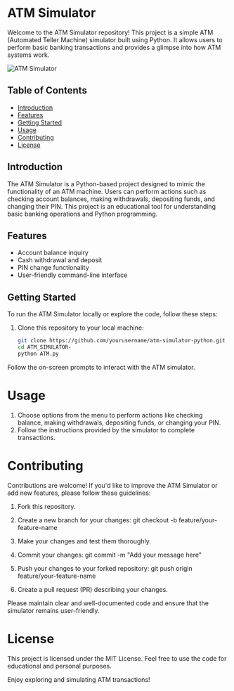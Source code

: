 # ATM Simulator

Welcome to the ATM Simulator repository! This project is a simple ATM (Automated Teller Machine) simulator built using Python. It allows users to perform basic banking transactions and provides a glimpse into how ATM systems work.

![ATM Simulator](atm_screenshot.png)

## Table of Contents

- [Introduction](#introduction)
- [Features](#features)
- [Getting Started](#getting-started)
- [Usage](#usage)
- [Contributing](#contributing)
- [License](#license)

## Introduction

The ATM Simulator is a Python-based project designed to mimic the functionality of an ATM machine. Users can perform actions such as checking account balances, making withdrawals, depositing funds, and changing their PIN. This project is an educational tool for understanding basic banking operations and Python programming.

## Features

- Account balance inquiry
- Cash withdrawal and deposit
- PIN change functionality
- User-friendly command-line interface

## Getting Started

To run the ATM Simulator locally or explore the code, follow these steps:

1. Clone this repository to your local machine:

   ```bash
   git clone https://github.com/yourusername/atm-simulator-python.git
   cd ATM_SIMULATOR-
   python ATM.py
Follow the on-screen prompts to interact with the ATM simulator.

# Usage
1. Choose options from the menu to perform actions like checking balance, making withdrawals, depositing funds, or changing your PIN.
2. Follow the instructions provided by the simulator to complete transactions.

# Contributing
Contributions are welcome! If you'd like to improve the ATM Simulator or add new features, please follow these guidelines:

1. Fork this repository.

2. Create a new branch for your changes: git checkout -b feature/your-feature-name

3. Make your changes and test them thoroughly.

4. Commit your changes: git commit -m "Add your message here"

5. Push your changes to your forked repository: git push origin feature/your-feature-name

6. Create a pull request (PR) describing your changes.

Please maintain clear and well-documented code and ensure that the simulator remains user-friendly.

# License
This project is licensed under the MIT License. Feel free to use the code for educational and personal purposes.

Enjoy exploring and simulating ATM transactions!




